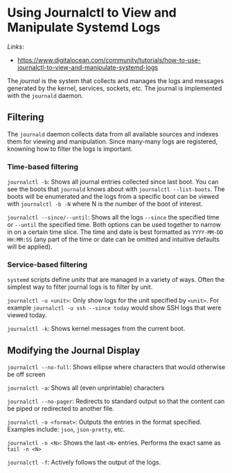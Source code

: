 # Using Journalctl to View and Manipulate Systemd Logs

_Links_:
- https://www.digitalocean.com/community/tutorials/how-to-use-journalctl-to-view-and-manipulate-systemd-logs

The *journal* is the system that collects and manages the logs and messages generated by the kernel, services, sockets, etc.
The journal is implemented with the `journald` daemon.

## Filtering 

The `journald` daemon collects data from all available sources and indexes them for viewing and manipulation. Since many-many logs are registered, knowning how to filter the logs is important.

### Time-based filtering

`journalctl -b`: Shows all journal entries collected since last boot. You can see the boots that `journald` knows about with `journalctl --list-boots`. The boots will be enumerated and the logs from a specific boot can be viewed with `journalctl -b -N` where N is the number of the boot of interest.

`journalctl --since/--until`: Shows all the logs `--since` the specified time or `--until` the specified time. Both options can be used together to narrow in on a certain time slice. The time and date is best formatted as `YYYY-MM-DD HH:MM:SS` (any part of the time or date can be omitted and intuitive defaults will be applied). 

### Service-based filtering

`systemd` scripts define _units_ that are managed in a variety of ways. Often the simplest way to filter journal logs is to filter by unit.

`journalctl -u <unit>`: Only show logs for the unit specified by `<unit>`. For example `journalctl -u ssh --since today` would show SSH logs that were viewed today.

`journalctl -k`: Shows kernel messages from the current boot.

## Modifying the Journal Display

`journalctl --no-full`: Shows ellipse where characters that would otherwise be off screen

`journalctl -a`: Shows all (even unprintable) characters

`journalctl --no-pager`: Redirects to standard output so that the content can be piped or redirected to another file.

`journalctl -o <format>`: Outputs the entries in the format specified. Examples include: `json`, `json-pretty`, etc.

`journalctl -n <N>`: Shows the last `<N>` entries. Performs the exact same as `tail -n <N>`

`journalctl -f`: Actively follows the output of the logs.
